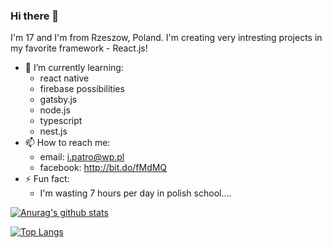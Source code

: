 ### Hi there 👋

I'm 17 and I'm from Rzeszow, Poland. I'm creating very intresting projects in my favorite framework - React.js!

- 🌱 I’m currently learning:
  - react native 
  - firebase possibilities 
  - gatsby.js
  - node.js
  - typescript
  - nest.js
- 📫 How to reach me: 
  - email: i.patro@wp.pl
  - facebook: http://bit.do/fMdMQ
- ⚡ Fun fact: 
  - I'm wasting 7 hours per day in polish school....

[![Anurag's github stats](https://github-readme-stats.vercel.app/api?username=IgorPatro&theme=dracula&show_icons=true)](https://github.com/anuraghazra/github-readme-stats)

[![Top Langs](https://github-readme-stats.vercel.app/api/top-langs/?username=IgorPatro&theme=dracula&show_icons=true)](https://github.com/anuraghazra/github-readme-stats)
